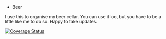 * Beer

I use this to organise my beer cellar. You can use it too, but you have to be a little like me to do so. Happy to take updates.

[![Coverage Status](https://coveralls.io/repos/github/BrotherLogic/beer/badge.svg?branch=master)](https://coveralls.io/github/BrotherLogic/beer?branch=master)